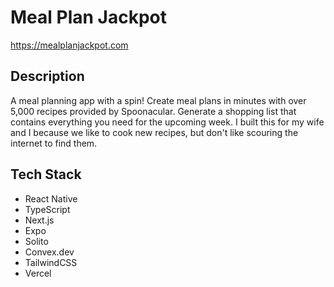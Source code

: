 # Meal Plan Jackpot

https://mealplanjackpot.com

## Description

A meal planning app with a spin! Create meal plans in minutes with over 5,000 recipes provided by Spoonacular. Generate a shopping list that contains everything you need for the upcoming week. I built this for my wife and I because we like to cook new recipes, but don't like scouring the internet to find them.

## Tech Stack

- React Native
- TypeScript
- Next.js
- Expo
- Solito
- Convex.dev
- TailwindCSS
- Vercel
